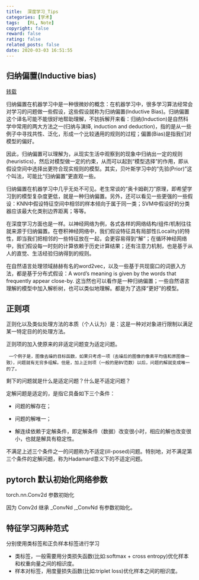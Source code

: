 ```yaml
---
title:  深度学习_Tips
categories: [学术]
tags:   [RL, Note]
copyright: false
reward: false
rating: false
related_posts: false
date: 2020-03-03 16:51:55
---
```



## 归纳偏置(Inductive bias)
[转载](https://www.zhihu.com/question/264264203/answer/830077823)

归纳偏置在机器学习中是一种很微妙的概念：在机器学习中，很多学习算法经常会对学习的问题做一些假设，这些假设就称为归纳偏置(Inductive Bias)。归纳偏置这个译名可能不能很好地帮助理解，不妨拆解开来看：归纳(Induction)是自然科学中常用的两大方法之一(归纳与演绎, induction and deduction)，指的是从一些例子中寻找共性、泛化，形成一个比较通用的规则的过程；偏置(Bias)是指我们对模型的偏好。

因此，归纳偏置可以理解为，从现实生活中观察到的现象中归纳出一定的规则(heuristics)，然后对模型做一定的约束，从而可以起到“模型选择”的作用，即从假设空间中选择出更符合现实规则的模型。其实，贝叶斯学习中的“先验(Prior)”这个叫法，可能比“归纳偏置”更直观一些。

归纳偏置在机器学习中几乎无处不可见。老生常谈的“奥卡姆剃刀”原理，即希望学习到的模型复杂度更低，就是一种归纳偏置。另外，还可以看见一些更强的一些假设：KNN中假设特征空间中相邻的样本倾向于属于同一类；SVM中假设好的分类器应该最大化类别边界距离；等等。

在深度学习方面也是一样。以神经网络为例，各式各样的网络结构/组件/机制往往就来源于归纳偏置。在卷积神经网络中，我们假设特征具有局部性(Locality)的特性，即当我们把相邻的一些特征放在一起，会更容易得到“解”；在循环神经网络中，我们假设每一时刻的计算依赖于历史计算结果；还有注意力机制，也是基于从人的直觉、生活经验归纳得到的规则。

在自然语言处理领域赫赫有名的word2vec，以及一些基于共现窗口的词嵌入方法，都是基于分布式假设：A word’s meaning is given by the words that frequently appear close-by. 这当然也可以看作是一种归纳偏置；一些自然语言理解的模型中加入解析树，也可以类似地理解。都是为了选择“更好”的模型。

## 正则项

正则化以及类似处理方法的本质（个人认为）是：这是一种对对象进行限制以满足某一特定目的的处理方法。

正则项的加入使原来的非适定问题变为适定问题。

     一个例子是，图像去噪的目标函数，如果只考虑一项（去噪后的图像的像素平均值和原图像一致），问题就有无穷多组解。但是，加上正则项（一般的是BV范数）以后，问题的解就变成唯一的了。

剩下的问题就是什么是适定问题？什么是不适定问题？

定解问题是适定的，是指它具备如下三个条件：

 - 问题的解存在；

 - 问题的解唯一；

 - 解连续依赖于定解条件，即定解条件（数据）改变很小时，相应的解也改变很小，也就是解具有稳定性。

 不满足上述三个条件之一的问题称为不适定(ill-posed)问题。特别地，对不满足第三个条件的定解问题，称为Hadamard意义下的不适定问题。


## pytorch 默认初始化网络参数

torch.nn.Conv2d 参数初始化

因为 Conv2d 继承 _ConvNd ,_ConvNd 有参数初始化。

## 特征学习两种范式
分别使用类标签和正负样本标签进行学习
- 类标签，一般需要用分类损失函数(比如:softmax + cross entropy)优化样本和权重向量之间的相识度。
- 样本对标签，用度量损失函数(比如:triplet loss)优化样本之间的相识度。